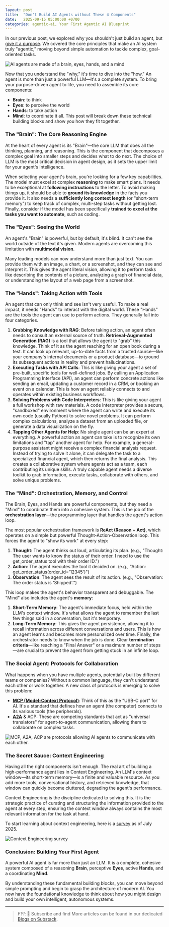 ```yaml
---
layout: post
title:  "Don't Build AI Agents without These 4 Components"
date:   2025-09-15 05:00:00 +0700
categories: agentic-ai, Your First Agentic AI Blueprint
---
```


In our previous post, we explored why you shouldn't just build an agent, but [give it a purpose](https://www.casedone.ai/posts/2025-08-17-dont-just-build-an-agent-give-it-a-purpose/). We covered the core principles that make an AI system truly "agentic," moving beyond simple automation to tackle complex, goal-oriented tasks.

![AI agents are made of a brain, eyes, hands, and a mind](/assets/images/blog/2025-09-15-dont-build-ai-agents-without-these/image-1.png)

Now that you understand the "why," it's time to dive into the "how." An agent is more than just a powerful LLM—it's a complete system. To bring your purpose-driven agent to life, you need to assemble its core components:
- **Brain**: to think
- **Eyes**: to perceive the world
- **Hands**: to take action
- **Mind**: to coordinate it all.
This post will break down these technical building blocks and show you how they fit together.

### The "Brain": The Core Reasoning Engine
At the heart of every agent is its "Brain"—the core LLM that does all the thinking, planning, and reasoning. This is the component that decomposes a complex goal into smaller steps and decides what to do next. The choice of LLM is the most critical decision in agent design, as it sets the upper limit for your agent's intelligence.

When selecting your agent's brain, you're looking for a few key capabilities. The model must excel at complex **reasoning** to make smart plans. It needs to be exceptional at **following instructions** to the letter. To avoid making things up, it should be able to **ground its knowledge** in the facts you provide it. It also needs a **sufficiently long context length** (or "short-term memory") to keep track of complex, multi-step tasks without getting lost. Finally, consider if the model has been specifically **trained to excel at the tasks you want to automate**, such as coding.

### The "Eyes": Seeing the World
An agent's "Brain" is powerful, but by default, it's blind. It can't see the world outside of the text it's given. Modern agents are overcoming this limitation with **multimodal vision**.

Many leading models can now understand more than just text. You can provide them with an image, a chart, or a screenshot, and they can see and interpret it. This gives the agent literal vision, allowing it to perform tasks like describing the contents of a picture, analyzing a graph of financial data, or understanding the layout of a web page from a screenshot.

### The "Hands": Taking Action with Tools
An agent that can only think and see isn't very useful. To make a real impact, it needs "Hands" to interact with the digital world. These "Hands" are the tools the agent can use to perform actions. They generally fall into four categories.

1. **Grabbing Knowledge with RAG**: Before taking action, an agent often needs to consult an external source of truth. **Retrieval-Augmented Generation (RAG)** is a tool that allows the agent to "grab" this knowledge. Think of it as the agent reaching for an open book during a test. It can look up relevant, up-to-date facts from a trusted source—like your company's internal documents or a product database—to ground its subsequent actions in reality and prevent hallucinations.
2. **Executing Tasks with API Calls**: This is like giving your agent a set of pre-built, specific tools for well-defined jobs. By calling an Application Programming Interface (API), an agent can perform concrete actions like sending an email, updating a customer record in a CRM, or booking an event on a calendar. This is how an agent reliably connects to and operates within existing business workflows.
3. **Solving Problems with Code Interpreters**: This is like giving your agent a full workshop with raw materials. A code interpreter provides a secure, "sandboxed" environment where the agent can write and execute its own code (usually Python) to solve novel problems. It can perform complex calculations, analyze a dataset from an uploaded file, or generate a data visualization on the fly.
4. **Tapping Other Agents for Help**: No single agent can be an expert at everything. A powerful action an agent can take is to recognize its own limitations and "tap" another agent for help. For example, a general-purpose assistant might receive a complex financial analysis request. Instead of trying to solve it alone, it can delegate the task to a specialized financial agent, which then returns the final analysis. This creates a collaborative system where agents act as a team, each contributing its unique skills.
A truly capable agent needs a diverse toolkit to grab information, execute tasks, collaborate with others, and solve unique problems.

### The "Mind": Orchestration, Memory, and Control
The Brain, Eyes, and Hands are powerful components, but they need a "Mind" to coordinate them into a cohesive system. This is the job of the **orchestration layer**—the programming layer that handles the agent's action loop.

The most popular orchestration framework is **ReAct (Reason + Act)**, which operates on a simple but powerful Thought-Action-Observation loop. This forces the agent to "show its work" at every step:
1. **Thought**: The agent thinks out loud, articulating its plan. (e.g., "Thought: The user wants to know the status of their order. I need to use the get_order_status tool with their order ID.")
2. **Action**: The agent executes the tool it decided on. (e.g., "Action: get_order_status(order_id='12345')")
3. **Observation**: The agent sees the result of its action. (e.g., "Observation: The order status is 'Shipped'.")

This loop makes the agent's behavior transparent and debuggable. The "Mind" also includes the agent's **memory**:
1. **Short-Term Memory**: The agent's immediate focus, held within the LLM's context window. It's what allows the agent to remember the last few things said in a conversation, but it's temporary.
2. **Long-Term Memory**: This gives the agent persistence, allowing it to recall information across different conversations and users. This is how an agent learns and becomes more personalized over time.
Finally, the orchestrator needs to know when the job is done. Clear **termination criteria**—like reaching a "Final Answer" or a maximum number of steps—are crucial to prevent the agent from getting stuck in an infinite loop.

### The Social Agent: Protocols for Collaboration
What happens when you have multiple agents, potentially built by different teams or companies? Without a common language, they can't understand each other or work together. A new class of protocols is emerging to solve this problem:
- [**MCP (Model-Context Protocol)**](https://docs.anthropic.com/en/docs/mcp): Think of this as the "USB-C port" for AI. It's a standard that defines how an agent (the computer) connects to its various tools (the peripherals).
- [**A2A**](https://github.com/a2aproject/A2A) & ACP: These are competing standards that act as "universal translators" for agent-to-agent communication, allowing them to collaborate on complex tasks.

![MCP, A2A, ACP are protocols allowing AI agents to communicate with each other.](/assets/images/blog/2025-09-15-dont-build-ai-agents-without-these/image-3.png)

### The Secret Sauce: Context Engineering
Having all the right components isn't enough. The real art of building a high-performance agent lies in Context Engineering. An LLM's context window—its short-term memory—is a finite and valuable resource. As you add more tools, conversational history, and retrieved knowledge, that window can quickly become cluttered, degrading the agent's performance.

Context Engineering is the discipline dedicated to solving this. It is the strategic practice of curating and structuring the information provided to the agent at every step, ensuring the context window always contains the most relevant information for the task at hand.

To start learning about context engineering, here is a [survey](https://arxiv.org/abs/2507.13334) as of July 2025.

![Context Engineering survey](/assets/images/blog/2025-09-15-dont-build-ai-agents-without-these/image-2.png)


### Conclusion: Building Your First Agent

A powerful AI agent is far more than just an LLM. It is a complete, cohesive system composed of a reasoning **Brain**, perceptive **Eyes**, active **Hands**, and a coordinating **Mind**.

By understanding these fundamental building blocks, you can move beyond simple prompting and begin to grasp the architecture of modern AI. You now have the foundational knowledge to think about how you might design and build your own intelligent, autonomous systems.

----

> *FYI*: 📩 Subscribe and find More articles can be found in our dedicated [Blogs on Substack](https://casedonebyai.substack.com/).